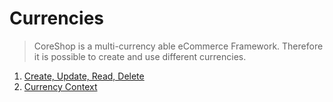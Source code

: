 # Currencies

> CoreShop is a multi-currency able eCommerce Framework. Therefore it is possible to create and use different currencies.

1. [Create, Update, Read, Delete](./01_CRUD.md)
2. [Currency Context](./03_Context.md)